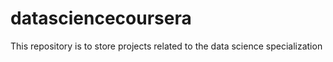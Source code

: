 datasciencecoursera
===================

This repository is to store projects related to the data science specialization 
